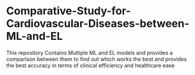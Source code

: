 # Comparative-Study-for-Cardiovascular-Diseases-between-ML-and-EL
This repository Contains Multiple ML and EL models and provides a comparison between them to find out which works the best and provides the best accuracy in terms of clinical efficiency and healthcare ease
